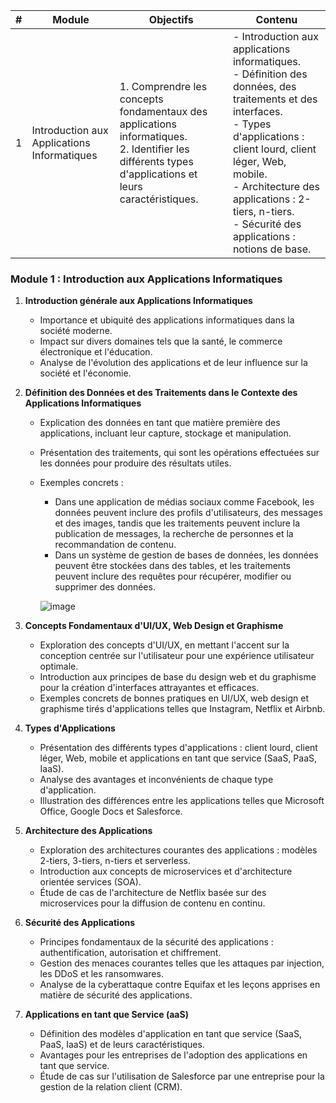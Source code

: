 | # | Module                                      | Objectifs                                                                                                                                                                         | Contenu                                                                                                                                                                                   |
|---|---------------------------------------------|-----------------------------------------------------------------------------------------------------------------------------------------------------------------------------------|-------------------------------------------------------------------------------------------------------------------------------------------------------------------------------------------|
| 1 | Introduction aux Applications Informatiques | 1. Comprendre les concepts fondamentaux des applications informatiques. <br> 2. Identifier les différents types d'applications et leurs caractéristiques.                         | - Introduction aux applications informatiques. <br> - Définition des données, des traitements et des interfaces. <br> - Types d'applications : client lourd, client léger, Web, mobile. <br> - Architecture des applications : 2-tiers, n-tiers. <br> - Sécurité des applications : notions de base. |  

### Module 1 : Introduction aux Applications Informatiques

1. **Introduction générale aux Applications Informatiques**
   - Importance et ubiquité des applications informatiques dans la société moderne.
   - Impact sur divers domaines tels que la santé, le commerce électronique et l'éducation.
   - Analyse de l'évolution des applications et de leur influence sur la société et l'économie.

2. **Définition des Données et des Traitements dans le Contexte des Applications Informatiques**
   - Explication des données en tant que matière première des applications, incluant leur capture, stockage et manipulation.
   - Présentation des traitements, qui sont les opérations effectuées sur les données pour produire des résultats utiles.
   - Exemples concrets : 
     - Dans une application de médias sociaux comme Facebook, les données peuvent inclure des profils d'utilisateurs, des messages et des images, tandis que les traitements peuvent inclure la publication de messages, la recherche de personnes et la recommandation de contenu.
     - Dans un système de gestion de bases de données, les données peuvent être stockées dans des tables, et les traitements peuvent inclure des requêtes pour récupérer, modifier ou supprimer des données.
    
     ![image](https://github.com/alex22405/M2I-CDA-SCHILTIGHEIM-2024/assets/122653346/ed2832b0-9a3b-4d53-b2da-98d2528e053f)


3. **Concepts Fondamentaux d'UI/UX, Web Design et Graphisme**
   - Exploration des concepts d'UI/UX, en mettant l'accent sur la conception centrée sur l'utilisateur pour une expérience utilisateur optimale.
   - Introduction aux principes de base du design web et du graphisme pour la création d'interfaces attrayantes et efficaces.
   - Exemples concrets de bonnes pratiques en UI/UX, web design et graphisme tirés d'applications telles que Instagram, Netflix et Airbnb.

4. **Types d'Applications**
   - Présentation des différents types d'applications : client lourd, client léger, Web, mobile et applications en tant que service (SaaS, PaaS, IaaS).
   - Analyse des avantages et inconvénients de chaque type d'application.
   - Illustration des différences entre les applications telles que Microsoft Office, Google Docs et Salesforce.

5. **Architecture des Applications**
   - Exploration des architectures courantes des applications : modèles 2-tiers, 3-tiers, n-tiers et serverless.
   - Introduction aux concepts de microservices et d'architecture orientée services (SOA).
   - Étude de cas de l'architecture de Netflix basée sur des microservices pour la diffusion de contenu en continu.

6. **Sécurité des Applications**
   - Principes fondamentaux de la sécurité des applications : authentification, autorisation et chiffrement.
   - Gestion des menaces courantes telles que les attaques par injection, les DDoS et les ransomwares.
   - Analyse de la cyberattaque contre Equifax et les leçons apprises en matière de sécurité des applications.

7. **Applications en tant que Service (aaS)**
   - Définition des modèles d'application en tant que service (SaaS, PaaS, IaaS) et de leurs caractéristiques.
   - Avantages pour les entreprises de l'adoption des applications en tant que service.
   - Étude de cas sur l'utilisation de Salesforce par une entreprise pour la gestion de la relation client (CRM).
